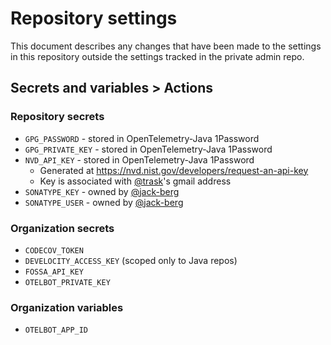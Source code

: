# Repository settings

This document describes any changes that have been made to the
settings in this repository outside the settings tracked in the
private admin repo.

## Secrets and variables > Actions

### Repository secrets

- `GPG_PASSWORD` - stored in OpenTelemetry-Java 1Password
- `GPG_PRIVATE_KEY` - stored in OpenTelemetry-Java 1Password
- `NVD_API_KEY` - stored in OpenTelemetry-Java 1Password
  - Generated at https://nvd.nist.gov/developers/request-an-api-key
  - Key is associated with [@trask](https://github.com/trask)'s gmail address
- `SONATYPE_KEY` - owned by [@jack-berg](https://github.com/jack-berg)
- `SONATYPE_USER` - owned by [@jack-berg](https://github.com/jack-berg)

### Organization secrets

- `CODECOV_TOKEN`
- `DEVELOCITY_ACCESS_KEY` (scoped only to Java repos)
- `FOSSA_API_KEY`
- `OTELBOT_PRIVATE_KEY`

### Organization variables

- `OTELBOT_APP_ID`
